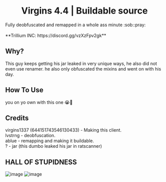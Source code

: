 <h1 align="center">Virgins 4.4 | Buildable source</h1>
Fully deobfuscated and remapped in a whole ass minute :sob::pray: <br>
<br>**Trillium INC: https://discord.gg/vzXzFpv2gk**

## Why?

This guy keeps getting his jar leaked in very unique ways, he also did not even use renamer. 
he also only obfuscated the mixins and went on with his day.

## How To Use

you on yo own with this one :sob::pray:

## Credits

virgins1337 (644151743546130433) - Making this client. <br>
lvstrng - deobfuscation.<br>
ablue - remapping and making it buildable.<br>
? - jar (this dumbo leaked his jar in ratscanner)<br>

## HALL OF STUPIDNESS

![image](https://github.com/user-attachments/assets/3e9152b3-23c3-4fbd-b219-9abf920c3354)
![image](https://github.com/user-attachments/assets/e44be45e-7bbc-4ddb-b059-d7c9987c0fed)
